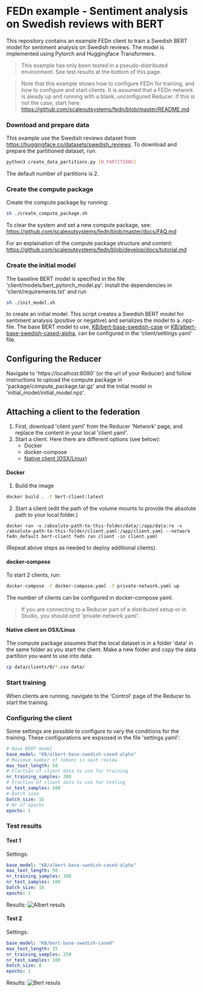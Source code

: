 # FEDn example - Sentiment analysis on Swedish reviews with BERT  
This repository contains an example FEDn client to train a Swedish BERT model for sentiment analysis on Swedish reviews.
The model is implemented using Pytorch and Huggingface Transformers. 

> This example has only been tested in a pseudo-distributed environment. See test results at the bottom of this page.

> Note that this example shows how to configure FEDn for training, and how to configure and start clients. It is assumed that a FEDn network is aleady up and running with a blank, unconfigured Reducer. If this is not the case, start here: https://github.com/scaleoutsystems/fedn/blob/master/README.md

### Download and prepare data
This example use the Swedish reviews dataset from https://huggingface.co/datasets/swedish_reviews. 
To download and prepare the partitioned dataset, run:
``` bash
python3 create_data_partitions.py [N_PARTITIONS]
```
The default number of partitions is 2.
### Create the compute package
Create the compute package by running:
```bash
sh ./create_compute_package.sh
```
To clear the system and set a new compute package, see: https://github.com/scaleoutsystems/fedn/blob/master/docs/FAQ.md

For an explaination of the compute package structure and content: https://github.com/scaleoutsystems/fedn/blob/develop/docs/tutorial.md
 
### Create the initial model
The baseline BERT model is specified in the file 'client/models/bert_pytorch_model.py'.
Install the dependencies in 'client/requirements.txt' and run
```bash
sh ./init_model.sh
```
to create an initial model. This script creates a Swedish BERT model for sentiment analysis (positive or negative) and serializes the model to a .npz-file.
The base BERT model to use, [KB/bert-base-swedish-case](https://huggingface.co/KB/bert-base-swedish-cased) or [KB/albert-base-swedish-cased-alpha](https://huggingface.co/KB/albert-base-swedish-cased-alpha), can be configured in the 'client/settings.yaml' file.

## Configuring the Reducer

Navigate to 'https://localhost:8090' (or the url of your Reducer) and follow instructions to upload the compute package in 'package/compute_package.tar.gz' and the initial model in 'initial_model/initial_model.npz'. 

## Attaching a client to the federation

1. First, download 'client.yaml' from the Reducer 'Network' page, and replace the content in your local 'client.yaml'. 
2. Start a client. Here there are different options (see below): 
    - Docker 
    - docker-compose
    - [Native client (OSX/Linux)](https://github.com/scaleoutsystems/examples/tree/main/how-tos/start-native-fedn-client)

#### Docker
1. Build the image

``` bash
docker build . -t bert-client:latest
```

2. Start a client (edit the path of the volume mounts to provide the absolute path to your local folder.)
```
docker run -v /absolute-path-to-this-folder/data/:/app/data:ro -v /absolute-path-to-this-folder/client.yaml:/app/client.yaml --network fedn_default bert-client fedn run client -in client.yaml 
```
(Repeat above steps as needed to deploy additional clients).

#### docker-compose
To start 2 clients, run: 

```bash
docker-compose -f docker-compose.yaml -f private-network.yaml up
```
The number of clients can be configured in docker-compose.yaml.
> If you are connecting to a Reducer part of a distributed setup or in Studio, you should omit 'private-network.yaml'. 

#### Native client on OSX/Linux
The compute package assumes that the local dataset is in a folder 'data' in the same folder as you start the client. Make a new folder and copy the data partition you want to use into data:
```bash
cp data/clients/0/*.csv data/
```

### Start training 
When clients are running, navigate to the 'Control' page of the Reducer to start the training. 

### Configuring the client
Some settings are possible to configure to vary the conditions for the training. These configurations are expsosed in the file 'settings.yaml': 

```yaml
# Base BERT model
base_model: "KB/albert-base-swedish-cased-alpha"
# Maximum number of tokens in each review
max_text_length: 50
# Fraction of client data to use for training
nr_training_samples: 300
# Fraction of client data to use for testing
nr_test_samples: 100
# Batch size
batch_size: 16
# Nr of epochs
epochs: 1
```
### Test results
#### Test 1
Settings:
```yaml  
base_model: "KB/albert-base-swedish-cased-alpha"
max_text_length: 50
nr_training_samples: 300
nr_test_samples: 100
batch_size: 16
epochs: 1
```
Results:
![Albert resuls](https://ibb.co/QmNFPLr)

#### Test 2
Settings:
```yaml  
base_model: "KB/bert-base-swedish-cased"
max_text_length: 35
nr_training_samples: 250
nr_test_samples: 100
batch_size: 8
epochs: 1
```
Results:
![Bert resuls](https://ibb.co/0c96jvv)